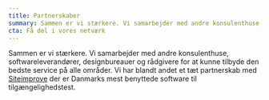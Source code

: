 ```yaml
---
title: Partnerskaber
summary: Sammen er vi stærkere. Vi samarbejder med andre konsulenthuse, softwareleverandører, designbureauer og rådgivere for at kunne tilbyde den bedste service på alle områder. Vi har blandt andet et tæt partnerskab med <a href="https://siteimprove.com">Siteimprove</a> der er Danmarks mest benyttede software til tilgængelighedstest.
cta: Få del i vores netværk
---
```

Sammen er vi stærkere. Vi samarbejder med andre konsulenthuse, softwareleverandører, designbureauer og rådgivere for at kunne tilbyde den bedste service på alle områder. Vi har blandt andet et tæt partnerskab med <a href="https://siteimprove.com">Siteimprove</a> der er Danmarks mest benyttede software til tilgængelighedstest.